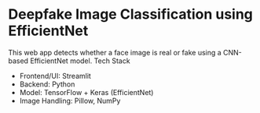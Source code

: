 # Deepfake Image Classification using EfficientNet
This web app detects whether a face image is real or fake using a CNN-based EfficientNet model.
Tech Stack
- Frontend/UI: Streamlit
- Backend: Python
- Model: TensorFlow + Keras (EfficientNet)
- Image Handling: Pillow, NumPy
  
